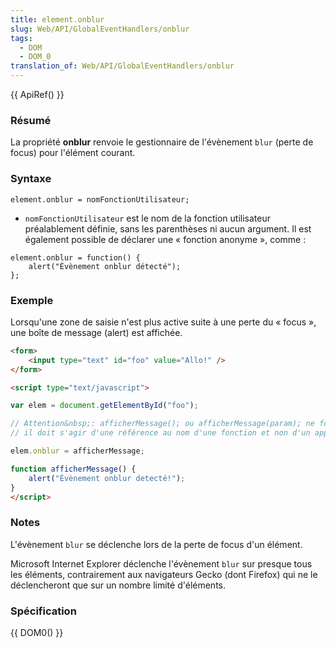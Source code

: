 ```yaml
---
title: element.onblur
slug: Web/API/GlobalEventHandlers/onblur
tags:
  - DOM
  - DOM_0
translation_of: Web/API/GlobalEventHandlers/onblur
---
```

{{ ApiRef() }}

### Résumé

La propriété **onblur** renvoie le gestionnaire de l'évènement `blur` (perte de focus) pour l'élément courant.

### Syntaxe

    element.onblur = nomFonctionUtilisateur;

- `nomFonctionUtilisateur` est le nom de la fonction utilisateur préalablement définie, sans les parenthèses ni aucun argument. Il est également possible de déclarer une «&nbsp;fonction anonyme&nbsp;», comme&nbsp;:

<!---->

    element.onblur = function() {
        alert("Évènement onblur détecté");
    };

### Exemple

Lorsqu'une zone de saisie n'est plus active suite à une perte du «&nbsp;focus&nbsp;», une boîte de message (alert) est affichée.

```html
<form>
	<input type="text" id="foo" value="Allo!" />
</form>

<script type="text/javascript">

var elem = document.getElementById("foo");

// Attention&nbsp;: afficherMessage(); ou afficherMessage(param); ne fonctionneront pas ici,
// il doit s'agir d'une référence au nom d'une fonction et non d'un appel de cette fonction

elem.onblur = afficherMessage;

function afficherMessage() {
	alert("Évènement onblur detecté!");
}
</script>
```

### Notes

L'évènement `blur` se déclenche lors de la perte de focus d'un élément.

Microsoft Internet Explorer déclenche l'évènement `blur` sur presque tous les éléments, contrairement aux navigateurs Gecko (dont Firefox) qui ne le déclencheront que sur un nombre limité d'éléments.

### Spécification

{{ DOM0() }}
